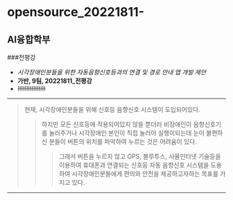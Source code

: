 # opensource_20221811-
## AI융합학부
###전평강
* *시각장애인분들을 위한 자동음향신호등과의 연결 및 경로 안내 앱 개발 제안*
* **가반, 9팀, 20221811_전평강**
* ~~!!!!!!!!!!!!!!!!~~
---
> 현재, 시각장애인분들을 위해 신호등 음향신호 시스템이 도입되어있다.
>> 하지만 모든 신호등에 적용되어있지 않을 뿐더러 비장애인이 음향신호기를 눌러주거나 시각장애인 본인이 직접 눌러야 실행이되는데 눈이 불편하신 분들이 버튼의 위치를 파악하여 누르는 것은 어려움이 있다.
>>> 그래서 버튼을 누르지 않고 GPS, 블루투스, 사물인터넷 기술등을 이용하여 휴대폰과 연결되는 신호등 자동 음향신호 시스템을 도용하여 시각장애인분들에게 편의와 안전을 제공하고자하는 목표를 가지고 있다.
***
